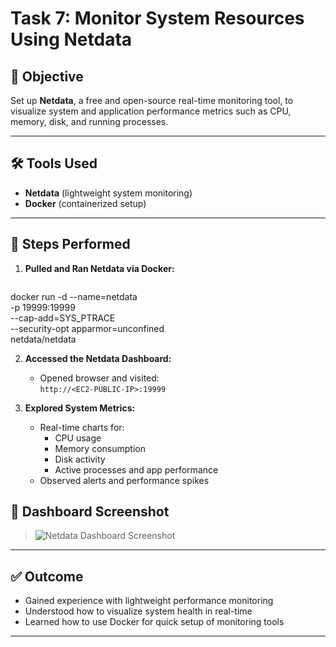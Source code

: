 # Task 7: Monitor System Resources Using Netdata

## 📝 Objective
Set up **Netdata**, a free and open-source real-time monitoring tool, to visualize system and application performance metrics such as CPU, memory, disk, and running processes.

---

## 🛠 Tools Used
- **Netdata** (lightweight system monitoring)
- **Docker** (containerized setup)

---

## 🧩 Steps Performed

1. **Pulled and Ran Netdata via Docker:**

   ```bash
docker run -d --name=netdata \
  -p 19999:19999 \
  --cap-add=SYS_PTRACE \
  --security-opt apparmor=unconfined \
  netdata/netdata
 
   

2. **Accessed the Netdata Dashboard:**
   - Opened browser and visited:  
     `http://<EC2-PUBLIC-IP>:19999`

3. **Explored System Metrics:**
   - Real-time charts for:
     - CPU usage
     - Memory consumption
     - Disk activity
     - Active processes and app performance
   - Observed alerts and performance spikes


## 📸 Dashboard Screenshot

> ![Netdata Dashboard Screenshot](![image](https://github.com/user-attachments/assets/7a48be0b-9560-4bc5-983d-0737c6597c04)
)

---

## ✅ Outcome
- Gained experience with lightweight performance monitoring
- Understood how to visualize system health in real-time
- Learned how to use Docker for quick setup of monitoring tools

---
